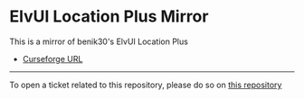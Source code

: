 # ElvUI Location Plus Mirror

This is a mirror of benik30's ElvUI Location Plus

- [Curseforge URL](https://www.curseforge.com/wow/addons/elvui-location-plus)

----

To open a ticket related to this repository, please do so on [this repository](https://github.com/curseforge-mirror/.github)